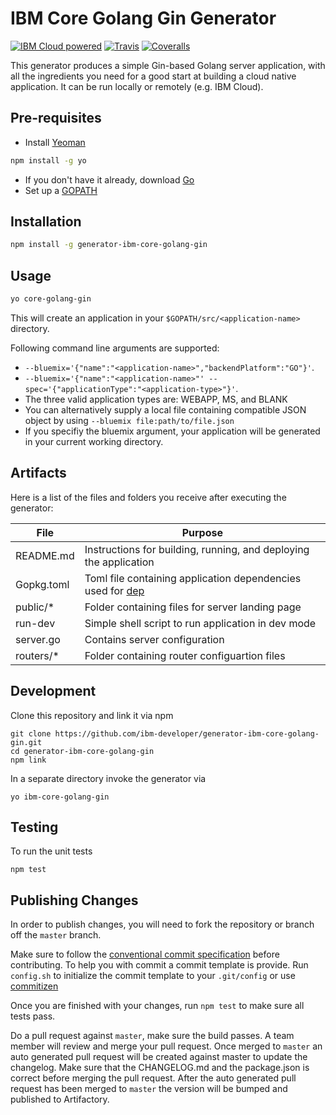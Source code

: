 # IBM Core Golang Gin Generator

[![IBM Cloud powered][img-ibmcloud-powered]][url-cloud]
[![Travis][img-travis-master]][url-travis-master]
[![Coveralls][img-coveralls-master]][url-coveralls-master]

[img-ibmcloud-powered]: https://img.shields.io/badge/IBM%20Cloud-powered-blue.svg
[url-cloud]: http://bluemix.net

[img-travis-master]: https://travis-ci.org/ibm-developer/generator-ibm-core-golang
[url-travis-master]: https://travis-ci.org/ibm-developer/generator-ibm-core-golang

[img-coveralls-master]: https://coveralls.io/repos/github/ibm-developer/generator-ibm-core-golang-gin/badge.svg
[url-coveralls-master]: https://coveralls.io/github/ibm-developer/generator-ibm-core-golang-gin

This generator produces a simple Gin-based Golang server application, with all the ingredients you need for a good start at building a cloud native application. It can be run locally or remotely (e.g. IBM Cloud).

## Pre-requisites

- Install [Yeoman](http://yeoman.io)

```bash
npm install -g yo
```
- If you don't have it already, download [Go](https://golang.org/dl/)
- Set up a [GOPATH](https://github.com/golang/go/wiki/SettingGOPATH)

## Installation

```bash
npm install -g generator-ibm-core-golang-gin
```

## Usage

```bash
yo core-golang-gin
```
This will create an application in your `$GOPATH/src/<application-name>` directory.

Following command line arguments are supported:

*  `--bluemix='{"name":"<application-name>","backendPlatform":"GO"}'`.
*  `--bluemix='{"name":"<application-name>"' --spec='{"applicationType":"<application-type>"}'`.
*  The three valid application types are: WEBAPP, MS, and BLANK
*  You can alternatively supply a local file containing compatible JSON object by using `--bluemix file:path/to/file.json`
*  If you specifiy the bluemix argument, your application will be generated in your current working directory.

## Artifacts

Here is a list of the files and folders you receive after executing the generator:  

File  | Purpose
---       | ---
README.md | Instructions for building, running, and deploying the application
Gopkg.toml | Toml file containing application dependencies used for [dep](https://golang.github.io/dep/)
public/* | Folder containing files for server landing page
run-dev | Simple shell script to run application in dev mode
server.go | Contains server configuration
routers/* | Folder containing router configuartion files

## Development

Clone this repository and link it via npm

```
git clone https://github.com/ibm-developer/generator-ibm-core-golang-gin.git
cd generator-ibm-core-golang-gin
npm link
```

In a separate directory invoke the generator via

```
yo ibm-core-golang-gin
```

## Testing

To run the unit tests

```
npm test
```

## Publishing Changes

In order to publish changes, you will need to fork the repository or branch off the `master` branch.

Make sure to follow the [conventional commit specification](https://conventionalcommits.org/) before contributing. To help you with commit a commit template is provide. Run `config.sh` to initialize the commit template to your `.git/config` or use [commitizen](https://www.npmjs.com/package/commitizen)

Once you are finished with your changes, run `npm test` to make sure all tests pass.

Do a pull request against `master`, make sure the build passes. A team member will review and merge your pull request.
Once merged to `master` an auto generated pull request will be created against master to update the changelog. Make sure that the CHANGELOG.md and the package.json is correct before merging the pull request. After the auto generated pull request has been merged to `master` the version will be bumped and published to Artifactory.

